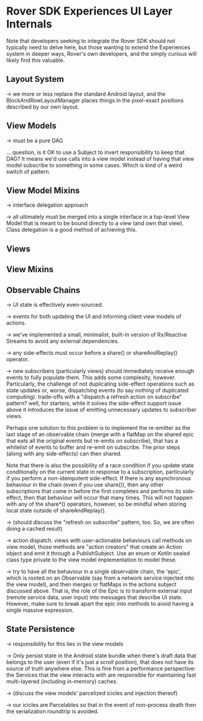 # Rover SDK Experiences UI Layer Internals

Note that developers seeking to integrate the Rover SDK should not
typically need to delve here, but those wanting to extend the
Experiences system in deeper ways, Rover's own developers, and the
simply curious will likely find this valuable.

## Layout System

-> we more or less replace the standard Android layout, and the
BlockAndRowLayoutManager places things in the pixel-exact positions
described by our own layout.

## View Models

-> must be a pure DAG

... question, is it OK to use a Subject to invert responsibility to keep
that DAG? It means we'd use calls into a view model instead of having
that view model subscribe to something in some cases.  Which is kind of
a weird switch of pattern.

## View Model Mixins

-> interface delegation approach

-> all ultimately must be merged into a single interface in a top-level
View Model that is meant to be bound directly to a view (and own that
view).  Class delegation is a good method of achieving this.

## Views

## View Mixins

## Observable Chains

-> UI state is effectively even-sourced.

-> events for both updating the UI and informing client view models of
actions.

-> we've implemented a small, minimalist, built-in version of
Rx/Reactive Streams to avoid any external dependencies.

-> any side-effects must occur before a share() or shareAndReplay()
operator.

-> new subscribers (particularly views) should immediately receive
enough events to fully populate them.  This adds some complexity,
however.  Particularly, the challenge of not duplicating side-effect
operations such as state updates or, worse, dispatching events (to say
nothing of duplicated computing). trade-offs with a "dispatch a refresh
action on subscribe" pattern? well, for starters, while it solves the
side-effect support issue above it introduces the issue of emitting
unnecessary updates to subscriber views.

Perhaps one solution to this problem is to implement the re-emitter as
the last stage of an observable chain (merge with a flatMap on the
shared epic that eats all the original events but re-emits on
subscribe), that has a whitelist of events to buffer and re-emit on
subscribe.  The prior steps (along with any side-effects) can then
shared.

Note that there is also the possibility of a race condition if you
update state conditionally on the current state in response to a
subscription, particularly if you perform a non-idempotent side-effect.
If there is any asynchronous behaviour in the chain (even if you use
share()), then any other subscriptions that come in before the first
completes and performs its side-effect, then that behaviour will occur
that many times. This will not happen with any of the share*()
operators, however, so be mindful when storing local state outside of
shareAndReplay().

-> (should discuss the "refresh on subscribe" pattern, too.   So, we are
often doing a cached result)

-> action dispatch.  views with user-actionable behaviours call methods
on view model, those methods are "action creators" that create an Action
object and emit it through a PublishSubject.  Use an enum or Kotlin
sealed class type private to the view model implementation to model
these.

-> try to have all the behaviour in a single observable chain, the
'epic', which is rooted on an Observable (say from a network service
injected into the view model), and then merges or flatMaps in the
actions subject discussed above.  That is, the role of the Epic is to
transform external input (remote service data, user input) into messages
that describe UI state. However, make sure to break apart the epic into
methods to avoid having a single massive expression.

## State Persistence

-> responsibility for this lies in the view models

-> Only persist state in the Android state bundle when there's draft
data that belongs to the user (even if it's just a scroll position),
that does not have its source of truth anywhere else.  This is fine from
a performance perspective: the Services that the view interacts with are
responsible for maintaining fast multi-layered (including in-memory)
caches.

-> (discuss the view models' parcelized icicles and injection thereof)

-> our icicles are Parcelables so that in the event of non-process death
then the serialization roundtrip is avoided.